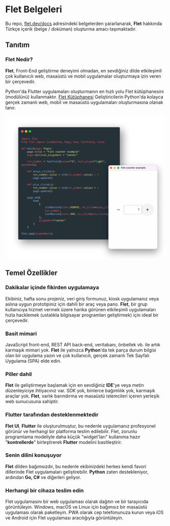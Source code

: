 # Flet Belgeleri

Bu repo, [flet.dev/docs](https://flet.dev/docs/) adresindeki belgelerden yararlanarak, **Flet** hakkında Türkçe içerik (belge / doküman) oluşturma amacı taşımaktadır.

## Tanıtım

### Flet Nedir?

**Flet**, Front-End geliştirme deneyimi olmadan, en sevdiğiniz dilde etkileşimli çok kullanıcılı web, masaüstü ve mobil uygulamalar oluşturmaya izin veren bir çerçevedir.



Python'da Flutter uygulamaları oluşturmanın en hızlı yolu Flet kütüphanesini (modülünü) kullanmaktır. [Flet Kütüphanesi](https://pypi.org/project/flet/) Geliştiricilerin Python'da kolayca gerçek zamanlı web, mobil ve masaüstü uygulamaları oluşturmasına olanak tanır. 

![flet](img/flet.png)

## Temel Özellikler

### Dakikalar içinde fikirden uygulamaya

Ekibiniz, hafta sonu projeniz, veri giriş formunuz, kiosk uygulamanız veya aslına
 uygun prototipiniz için dahili bir araç veya pano. **Flet**, bir grup kullanıcıya hizmet vermek üzere harika görünen etkileşimli uygulamaları hızla hacklemek (ustalıkla bilgisayar programları geliştirmek) için ideal bir çerçevedir.



### Basit mimari

JavaScript  front-end, REST API back-end, veritabanı, önbellek vb. ile artık karmaşık 
mimari yok. **Flet** ile yalnızca **Python**'da tek parça durum bilgisi olan bir uygulama yazın ve çok kullanıcılı, gerçek zamanlı Tek Sayfalı Uygulama (SPA) elde edin.



### Piller dahil

**Flet** ile geliştirmeye başlamak için en sevdiğiniz **IDE**'ye veya metin düzenleyiciye ihtiyacınız var. SDK yok, binlerce bağımlılık yok, karmaşık araçlar yok. **Flet**, varlık barındırma ve masaüstü istemcileri içeren yerleşik web sunucusuna sahiptir.



### Flutter tarafından desteklenmektedir

**Flet UI**, **Flutter** ile oluşturulmuştur, bu nedenle uygulamanız profesyonel görünür ve herhangi bir platforma teslim edilebilir. Flet, zorunlu programlama modeliyle daha küçük "widget'ları" kullanıma hazır "**kontrollerde**" birleştirerek **Flutter** modelini basitleştirir.



### Senin dilini konuşuyor

**Flet** dilden bağımsızdır, bu nedenle ekibinizdeki herkes kendi favori dillerinde Flet uygulamaları geliştirebilir. **Python** zaten destekleniyor, ardından **Go, C#** ve diğerleri
 geliyor.



### Herhangi bir cihaza teslim edin

Flet uygulamasını bir web uygulaması olarak dağıtın ve bir tarayıcıda görüntüleyin. Windows, macOS ve Linux için bağımsız bir masaüstü uygulaması olarak paketleyin. PWA olarak cep telefonunuza kurun veya iOS ve Android için Flet uygulaması aracılığıyla görüntüleyin.
